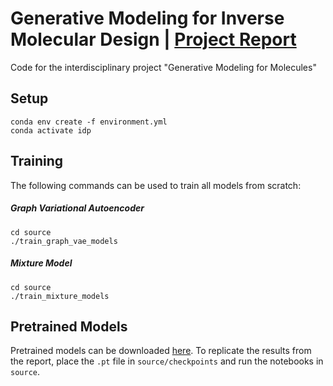 # Generative Modeling for Inverse Molecular Design | [Project Report](report.pdf)

Code for the interdisciplinary project "Generative Modeling for Molecules"

## Setup
```
conda env create -f environment.yml
conda activate idp
```

## Training

The following commands can be used to train all models from scratch:
##### Graph Variational Autoencoder
```
cd source
./train_graph_vae_models
```
##### Mixture Model
```
cd source
./train_mixture_models
```

## Pretrained Models
Pretrained models can be downloaded [here](https://drive.google.com/drive/folders/1AevYhNYIih6OiZ-97LklmQzSvTbatCuO). To replicate the results from the report, place the `.pt` file in `source/checkpoints` and run the notebooks in `source`.
